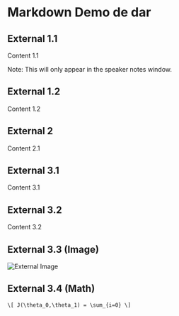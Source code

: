 # Markdown Demo de dar



## External 1.1

Content 1.1

Note: This will only appear in the speaker notes window.


## External 1.2

Content 1.2



## External 2

Content 2.1



## External 3.1

Content 3.1


## External 3.2

Content 3.2


## External 3.3 (Image)

![External Image](https://s3.amazonaws.com/static.slid.es/logo/v2/slides-symbol-512x512.png)


## External 3.4 (Math)

`\[ J(\theta_0,\theta_1) = \sum_{i=0} \]`
